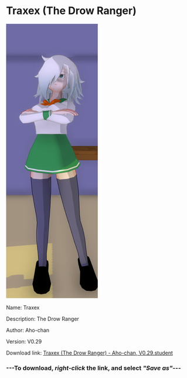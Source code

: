 # Traxex (The Drow Ranger)

<img src = "https://raw.githubusercontent.com/Arbiter1223/Daigaku-Gurashi-Custom-Students/master/Students/Files/Traxex%20(The%20Drow%20Ranger).png">

Name: Traxex

Description: The Drow Ranger

Author: Aho-chan

Version: V0.29

Download link: <a href="https://raw.githubusercontent.com/Arbiter1223/Daigaku-Gurashi-Custom-Students/master/Students/Files/Traxex%20(The%20Drow%20Ranger)%20-%20Aho-chan%2C%20V0.29.student">Traxex (The Drow Ranger) - Aho-chan, V0.29.student</a>

### ---**To download, _right-click_ the link, and select _"Save as"_**---
